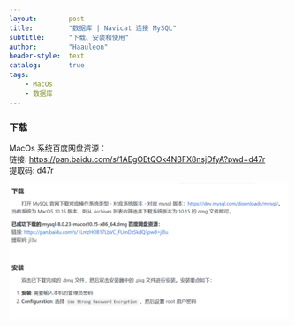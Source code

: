 ```yaml
---
layout:        post
title:         "数据库 | Navicat 连接 MySQL"
subtitle:      "下载、安装和使用"
author:        "Haauleon"
header-style:  text
catalog:       true
tags:
    - MacOs
    - 数据库
---
```


### 下载
MacOs 系统百度网盘资源：      
链接: https://pan.baidu.com/s/1AEgOEtQOk4NBFX8nsjDfyA?pwd=d47r      
提取码: d47r 

![](\img\in-post\post-other\2022-06-06-mysql-1.jpg)    